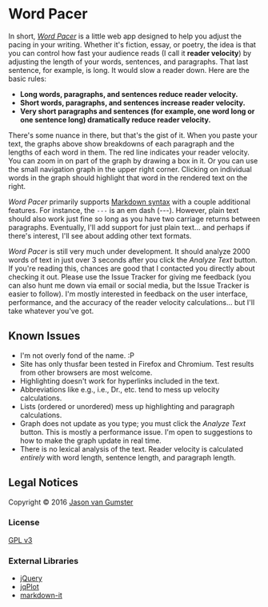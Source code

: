 # Word Pacer

In short, *[Word Pacer](http://fweeb.github.io/wordpacer)* is a little web app designed to help you adjust the pacing in your writing. Whether it's fiction, essay, or poetry, the idea is that you can control how fast your audience reads (I call it **reader velocity**) by adjusting the length of your words, sentences, and paragraphs. That last sentence, for example, is long. It would slow a reader down. Here are the basic rules:

* **Long words, paragraphs, and sentences reduce reader velocity.**
* **Short words, paragraphs, and sentences increase reader velocity.**
* **Very short paragraphs and sentences (for example, one word long or one sentence long) dramatically reduce reader velocity.**

There's some nuance in there, but that's the gist of it. When you paste your text, the graphs above show breakdowns of each paragraph and the lengths of each word in them. The red line indicates your reader velocity. You can zoom in on part of the graph by drawing a box in it. Or you can use the small navigation graph in the upper right corner. Clicking on individual words in the graph should highlight that word in the rendered text on the right.

*Word Pacer* primarily supports [Markdown syntax](https://github.com/adam-p/markdown-here/wiki/Markdown-Cheatsheet) with a couple additional features. For instance, the `---` is an em dash (---). However, plain text should also work just fine so long as you have two carriage returns between paragraphs. Eventually, I'll add support for just plain text... and perhaps if there's interest, I'll see about adding other text formats.

*Word Pacer* is still very much under development. It should analyze 2000 words of text in just over 3 seconds after you click the *Analyze Text* button. If you're reading this, chances are good that I contacted you directly about checking it out. Please use the Issue Tracker for giving me feedback (you can also hunt me down via email or social media, but the Issue Tracker is easier to follow). I'm mostly interested in feedback on the user interface, performance, and the accuracy of the reader velocity calculations... but I'll take whatever you've got.

## Known Issues

* I'm not overly fond of the name. :P
* Site has only thusfar been tested in Firefox and Chromium. Test results from other browsers are most welcome.
* Highlighting doesn't work for hyperlinks included in the text.
* Abbreviations like e.g., i.e., Dr., etc. tend to mess up velocity calculations.
* Lists (ordered or unordered) mess up highlighting and paragraph calculations.
* Graph does not update as you type; you must click the *Analyze Text* button. This is mostly a performance issue. I'm open to suggestions to how to make the graph update in real time.
* There is no lexical analysis of the text. Reader velocity is calculated *entirely* with word length, sentence length, and paragraph length.

## Legal Notices

Copyright &copy; 2016 [Jason van Gumster](http://monsterjavaguns.com)

### License

[GPL v3](LICENSE)

### External Libraries

* [jQuery](http://jquery.com)
* [jqPlot](http://www.jqplot.com)
* [markdown-it](https://markdown-it.github.io)
